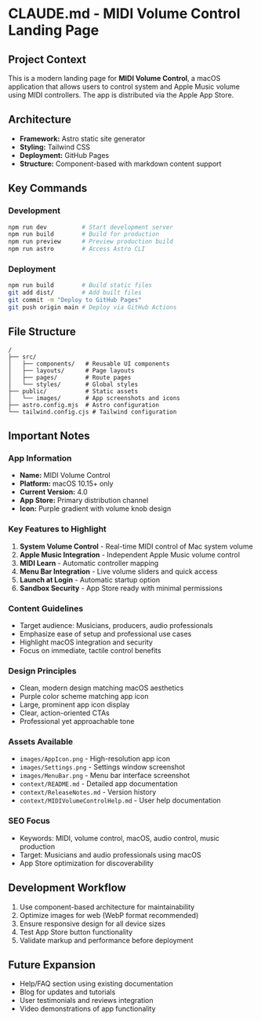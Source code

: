 # CLAUDE.md - MIDI Volume Control Landing Page

## Project Context
This is a modern landing page for **MIDI Volume Control**, a macOS application that allows users to control system and Apple Music volume using MIDI controllers. The app is distributed via the Apple App Store.

## Architecture
- **Framework:** Astro static site generator
- **Styling:** Tailwind CSS
- **Deployment:** GitHub Pages
- **Structure:** Component-based with markdown content support

## Key Commands

### Development
```bash
npm run dev          # Start development server
npm run build        # Build for production
npm run preview      # Preview production build
npm run astro        # Access Astro CLI
```

### Deployment
```bash
npm run build        # Build static files
git add dist/        # Add built files
git commit -m "Deploy to GitHub Pages"
git push origin main # Deploy via GitHub Actions
```

## File Structure
```
/
├── src/
│   ├── components/   # Reusable UI components
│   ├── layouts/      # Page layouts
│   ├── pages/        # Route pages
│   └── styles/       # Global styles
├── public/           # Static assets
│   └── images/       # App screenshots and icons
├── astro.config.mjs  # Astro configuration
└── tailwind.config.cjs # Tailwind configuration
```

## Important Notes

### App Information
- **Name:** MIDI Volume Control
- **Platform:** macOS 10.15+ only
- **Current Version:** 4.0
- **App Store:** Primary distribution channel
- **Icon:** Purple gradient with volume knob design

### Key Features to Highlight
1. **System Volume Control** - Real-time MIDI control of Mac system volume
2. **Apple Music Integration** - Independent Apple Music volume control
3. **MIDI Learn** - Automatic controller mapping
4. **Menu Bar Integration** - Live volume sliders and quick access
5. **Launch at Login** - Automatic startup option
6. **Sandbox Security** - App Store ready with minimal permissions

### Content Guidelines
- Target audience: Musicians, producers, audio professionals
- Emphasize ease of setup and professional use cases
- Highlight macOS integration and security
- Focus on immediate, tactile control benefits

### Design Principles
- Clean, modern design matching macOS aesthetics
- Purple color scheme matching app icon
- Large, prominent app icon display
- Clear, action-oriented CTAs
- Professional yet approachable tone

### Assets Available
- `images/AppIcon.png` - High-resolution app icon
- `images/Settings.png` - Settings window screenshot  
- `images/MenuBar.png` - Menu bar interface screenshot
- `context/README.md` - Detailed app documentation
- `context/ReleaseNotes.md` - Version history
- `context/MIDIVolumeControlHelp.md` - User help documentation

### SEO Focus
- Keywords: MIDI, volume control, macOS, audio control, music production
- Target: Musicians and audio professionals using macOS
- App Store optimization for discoverability

## Development Workflow
1. Use component-based architecture for maintainability
2. Optimize images for web (WebP format recommended)
3. Ensure responsive design for all device sizes
4. Test App Store button functionality
5. Validate markup and performance before deployment

## Future Expansion
- Help/FAQ section using existing documentation
- Blog for updates and tutorials
- User testimonials and reviews integration
- Video demonstrations of app functionality